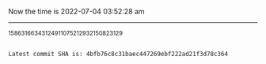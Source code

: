 Now the time is 2022-07-04 03:52:28 am

---

<small>15863166343124911075212932150823129</small>

```txt

Latest commit SHA is: 4bfb76c8c31baec447269ebf222ad21f3d78c364
```
